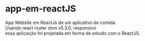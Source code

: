 # app-em-reactJS

App Website em ReactJs de um aplicativo de comida
<br/>
Usando react router dom v5.3.0, responsivo
<br/>
essa aplicação foi projetada em forma de estudo com o ReactJS.


